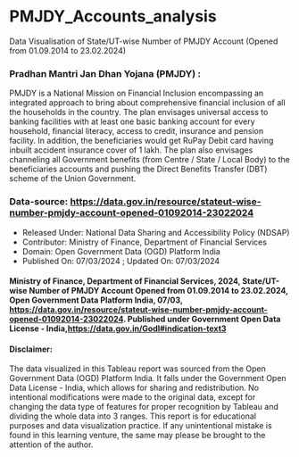 # PMJDY_Accounts_analysis
Data Visualisation of State/UT-wise Number of PMJDY Account (Opened from 01.09.2014 to 23.02.2024)

### Pradhan Mantri Jan Dhan Yojana (PMJDY) :
PMJDY is a National Mission on Financial Inclusion encompassing an integrated approach to bring about comprehensive financial inclusion of all the households in the country. The plan envisages universal access to banking facilities with at least one basic banking account for every household, financial literacy, access to credit, insurance and pension facility. In addition, the beneficiaries would get RuPay Debit card having inbuilt accident insurance cover of 1 lakh. The plan also envisages channeling all Government benefits (from Centre / State / Local Body) to the beneficiaries accounts and pushing the Direct Benefits Transfer (DBT) scheme of the Union Government.

### Data-source: https://data.gov.in/resource/stateut-wise-number-pmjdy-account-opened-01092014-23022024
- Released Under: National Data Sharing and Accessibility Policy (NDSAP)
- Contributor: Ministry of Finance, Department of Financial Services
- Domain: Open Government Data (OGD) Platform India
- Published On: 07/03/2024 ; Updated On: 07/03/2024

#### Ministry of Finance, Department of Financial Services, 2024, State/UT-wise Number of PMJDY Account Opened from 01.09.2014 to 23.02.2024, Open Government Data Platform India, 07/03, https://data.gov.in/resource/stateut-wise-number-pmjdy-account-opened-01092014-23022024. Published under Government Open Data License - India,https://data.gov.in/Godl#indication-text3

#### Disclaimer: 
The data visualized in this Tableau report was sourced from the Open Government Data (OGD) Platform India. It falls under the Government Open Data License - India, which allows for sharing and redistribution. No intentional modifications were made to the original data, except for changing the data type of features for proper
recognition by Tableau and dividing the whole data into 3 ranges. This report is for educational purposes and data visualization practice. If any unintentional mistake is found in this learning venture, the same may please be brought to the attention of the author.
